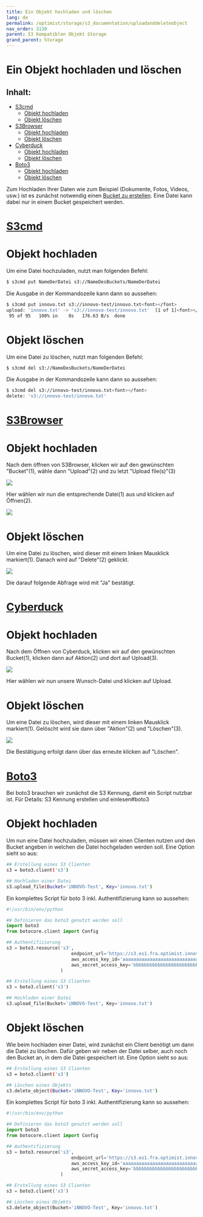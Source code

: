 ```yaml
---
title: Ein Objekt hochladen und löschen
lang: de
permalink: /optimist/storage/s3_documentation/uploadanddeleteobject
nav_order: 3130
parent: S3 Kompatiblen Objekt Storage
grand_parent: Storage
---
```


Ein Objekt hochladen und löschen
=================================================

Inhalt:
---------
- [S3cmd](#s3cmd)
	- [Objekt hochladen](#objekt-hochladen)
	- [Objekt löschen](#objekt-löschen) 
- [S3Browser](#s3browser)
	- [Objekt hochladen](#objekt-hochladen-1)
	- [Objekt löschen](#objekt-löschen-1)
- [Cyberduck](#cyberduck)
	- [Objekt hochladen](#objekt-hochladen-2)
	- [Objekt löschen](#objekt-löschen-2)
- [Boto3](#boto3)
	- [Objekt hochladen](#objekt-hochladen-3)
	- [Objekt löschen](#objekt-löschen-3)

Zum Hochladen Ihrer Daten wie zum Beispiel (Dokumente, Fotos, Videos, usw.) ist es zunächst notwendig einen [Bucket zu erstellen](#CreateAndDeleteBucketDE.md).
Eine Datei kann dabei nur in einem Bucket gespeichert werden. 

[S3cmd](#s3cmd)
=============

# Objekt hochladen

Um eine Datei hochzuladen, nutzt man folgenden Befehl:

```bash
$ s3cmd put NameDerDatei s3://NameDesBuckets/NameDerDatei
```

Die Ausgabe in der Kommandozeile kann dann so aussehen:

```bash
$ s3cmd put innovo.txt s3://innovo-test/innovo.txt<font></font>
upload: 'innovo.txt' -> 's3://innovo-test/innovo.txt'  [1 of 1]<font></font>
 95 of 95   100% in    0s   176.63 B/s  done
```

# Objekt löschen

Um eine Datei zu löschen, nutzt man folgenden Befehl:

```bash
$ s3cmd del s3://NameDesBuckets/NameDerDatei
```

Die Ausgabe in der Kommandozeile kann dann so aussehen:

```bash
$ s3cmd del s3://innovo-test/innovo.txt<font></font>
delete: 's3://innovo-test/innovo.txt'
```

[S3Browser](#s3browser)
=============

# Objekt hochladen

Nach dem öffnen von S3Browser, klicken wir auf den gewünschten "Bucket"(1), wähle dann "Upload"(2) und zu letzt "Upload file(s)"(3)

![](attachments/UploadAndDeleteObject1.png)

Hier wählen wir nun die entsprechende Datei(1) aus und klicken auf Öffnen(2).

![](attachments/UploadAndDeleteObject2.png)

# Objekt löschen

Um eine Datei zu löschen, wird dieser mit einem linken Mausklick markiert(1). Danach wird auf "Delete"(2) geklickt.

![](attachments/UploadAndDeleteObject3.png)

Die darauf folgende Abfrage wird mit "Ja" bestätigt. 

[Cyberduck](#cyberduck)
=============

# Objekt hochladen

Nach dem Öffnen von Cyberduck, klicken wir auf den gewünschten Bucket(1), klicken dann auf Aktion(2) und dort auf Upload(3).

![](attachments/UploadAndDeleteObject4.png)

Hier wählen wir nun unsere Wunsch-Datei und klicken auf Upload.


# Objekt löschen

Um eine Datei zu löschen, wird dieser mit einem linken Mausklick markiert(1). Gelöscht wird sie dann über "Aktion"(2) und "Löschen"(3). 

![](attachments/UploadAndDeleteObject5.png)

Die Bestätigung erfolgt dann über das erneute klicken auf "Löschen".


[Boto3](#boto3)
=============

Bei boto3 brauchen wir zunächst die S3 Kennung, damit ein Script nutzbar ist. Für Details: S3 Kennung erstellen und einlesen#boto3

# Objekt hochladen

Um nun eine Datei hochzuladen, müssen wir einen Clienten nutzen und den Bucket angeben in welchen die Datei hochgeladen werden soll. 
Eine Option sieht so aus:

```bash
## Erstellung eines S3 Clienten
s3 = boto3.client('s3')

## Hochladen einer Datei
s3.upload_file(Bucket='iNNOVO-Test', Key='innovo.txt')
```

Ein komplettes Script für boto 3 inkl. Authentifizierung kann so aussehen:

```python
#!/usr/bin/env/python

## Definieren das boto3 genutzt werden soll
import boto3
from botocore.client import Config

## Authentifizierung
s3 = boto3.resource('s3',
                        endpoint_url='https://s3.es1.fra.optimist.innovo.cloud',<font></font>
                        aws_access_key_id='aaaaaaaaaaaaaaaaaaaaaaaaaaaaaaaa',<font></font>
                        aws_secret_access_key='bbbbbbbbbbbbbbbbbbbbbbbbbbbbbbbbbb',<font></font>
                    )

## Erstellung eines S3 Clienten
s3 = boto3.client('s3')

## Hochladen einer Datei
s3.upload_file(Bucket='iNNOVO-Test', Key='innovo.txt')
```

# Objekt löschen

Wie beim hochladen einer Datei, wird zunächst ein Client benötigt um dann die Datei zu löschen.
Dafür geben wir neben der Datei selber, auch noch den Bucket an, in dem die Datei gespeichert ist. 
Eine Option sieht so aus:

```bash
## Erstellung eines S3 Clienten
s3 = boto3.client('s3')

## Löschen eines Objekts
s3.delete_object(Bucket='iNNOVO-Test', Key='innovo.txt')
```

Ein komplettes Script für boto 3 inkl. Authentifizierung kann so aussehen:

```python
#!/usr/bin/env/python

## Definieren das boto3 genutzt werden soll
import boto3
from botocore.client import Config

## Authentifizierung
s3 = boto3.resource('s3',
                        endpoint_url='https://s3.es1.fra.optimist.innovo.cloud',
                        aws_access_key_id='aaaaaaaaaaaaaaaaaaaaaaaaaaaaaaaa',
                        aws_secret_access_key='bbbbbbbbbbbbbbbbbbbbbbbbbbbbbbbbbb',
                    )

## Erstellung eines S3 Clienten
s3 = boto3.client('s3')

## Löschen eines Objekts
s3.delete_object(Bucket='iNNOVO-Test', Key='innovo.txt')
```

